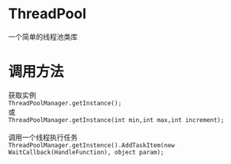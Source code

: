 # ThreadPool
一个简单的线程池类库
# 调用方法
获取实例<br>
`ThreadPoolManager.getInstance();`<br>
或<br>
`ThreadPoolManager.getInstance(int min,int max,int increment);`<br>
<br>
调用一个线程执行任务<br>
`ThreadPoolManager.getInstence().AddTaskItem(new WaitCallback(HandleFunction), object param);`
